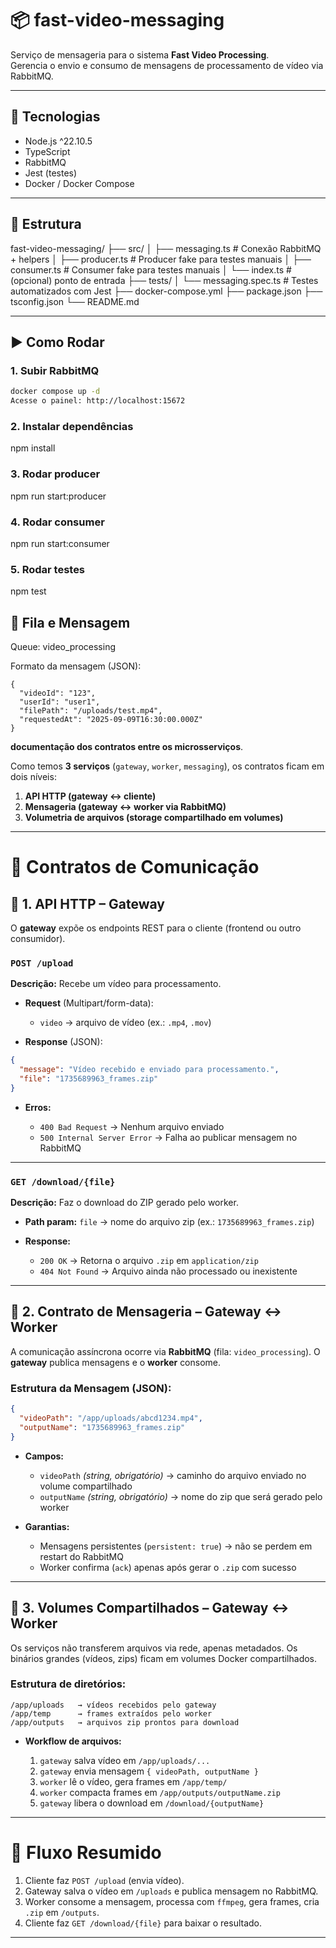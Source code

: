 # 📦 fast-video-messaging

Serviço de mensageria para o sistema **Fast Video Processing**.  
Gerencia o envio e consumo de mensagens de processamento de vídeo via RabbitMQ.

---

## 🚀 Tecnologias
- Node.js ^22.10.5
- TypeScript
- RabbitMQ
- Jest (testes)
- Docker / Docker Compose

---

## 📂 Estrutura

fast-video-messaging/
├── src/
│   ├── messaging.ts      # Conexão RabbitMQ + helpers
│   ├── producer.ts       # Producer fake para testes manuais
│   ├── consumer.ts       # Consumer fake para testes manuais
│   └── index.ts          # (opcional) ponto de entrada
├── tests/
│   └── messaging.spec.ts # Testes automatizados com Jest
├── docker-compose.yml
├── package.json
├── tsconfig.json
└── README.md


---

## ▶️ Como Rodar

### 1. Subir RabbitMQ
```bash
docker compose up -d
Acesse o painel: http://localhost:15672
```

### 2. Instalar dependências
npm install

### 3. Rodar producer
npm run start:producer

### 4. Rodar consumer
npm run start:consumer

### 5. Rodar testes
npm test

## 🔗 Fila e Mensagem

Queue: video_processing

Formato da mensagem (JSON):
```
{
  "videoId": "123",
  "userId": "user1",
  "filePath": "/uploads/test.mp4",
  "requestedAt": "2025-09-09T16:30:00.000Z"
}
```

**documentação dos contratos entre os microsserviços**.

Como temos **3 serviços** (`gateway`, `worker`, `messaging`), os contratos ficam em dois níveis:

1. **API HTTP (gateway ↔ cliente)**
2. **Mensageria (gateway ↔ worker via RabbitMQ)**
3. **Volumetria de arquivos (storage compartilhado em volumes)**

---

# 📄 Contratos de Comunicação

## 🔹 1. API HTTP – Gateway

O **gateway** expõe os endpoints REST para o cliente (frontend ou outro consumidor).

### `POST /upload`

**Descrição:** Recebe um vídeo para processamento.

* **Request** (Multipart/form-data):

  * `video` → arquivo de vídeo (ex.: `.mp4`, `.mov`)

* **Response** (JSON):

```json
{
  "message": "Vídeo recebido e enviado para processamento.",
  "file": "1735689963_frames.zip"
}
```

* **Erros:**

  * `400 Bad Request` → Nenhum arquivo enviado
  * `500 Internal Server Error` → Falha ao publicar mensagem no RabbitMQ

---

### `GET /download/{file}`

**Descrição:** Faz o download do ZIP gerado pelo worker.

* **Path param:** `file` → nome do arquivo zip (ex.: `1735689963_frames.zip`)

* **Response:**

  * `200 OK` → Retorna o arquivo `.zip` em `application/zip`
  * `404 Not Found` → Arquivo ainda não processado ou inexistente

---

## 🔹 2. Contrato de Mensageria – Gateway ↔ Worker

A comunicação assíncrona ocorre via **RabbitMQ** (fila: `video_processing`).
O **gateway** publica mensagens e o **worker** consome.

### Estrutura da Mensagem (JSON):

```json
{
  "videoPath": "/app/uploads/abcd1234.mp4",
  "outputName": "1735689963_frames.zip"
}
```

* **Campos:**

  * `videoPath` *(string, obrigatório)* → caminho do arquivo enviado no volume compartilhado
  * `outputName` *(string, obrigatório)* → nome do zip que será gerado pelo worker

* **Garantias:**

  * Mensagens persistentes (`persistent: true`) → não se perdem em restart do RabbitMQ
  * Worker confirma (`ack`) apenas após gerar o `.zip` com sucesso

---

## 🔹 3. Volumes Compartilhados – Gateway ↔ Worker

Os serviços não transferem arquivos via rede, apenas metadados.
Os binários grandes (vídeos, zips) ficam em volumes Docker compartilhados.

### Estrutura de diretórios:

```
/app/uploads   → vídeos recebidos pelo gateway
/app/temp      → frames extraídos pelo worker
/app/outputs   → arquivos zip prontos para download
```

* **Workflow de arquivos:**

  1. `gateway` salva vídeo em `/app/uploads/...`
  2. `gateway` envia mensagem `{ videoPath, outputName }`
  3. `worker` lê o vídeo, gera frames em `/app/temp/`
  4. `worker` compacta frames em `/app/outputs/outputName.zip`
  5. `gateway` libera o download em `/download/{outputName}`

---

# 🔹 Fluxo Resumido

1. Cliente faz `POST /upload` (envia vídeo).
2. Gateway salva o vídeo em `/uploads` e publica mensagem no RabbitMQ.
3. Worker consome a mensagem, processa com `ffmpeg`, gera frames, cria `.zip` em `/outputs`.
4. Cliente faz `GET /download/{file}` para baixar o resultado.

---
